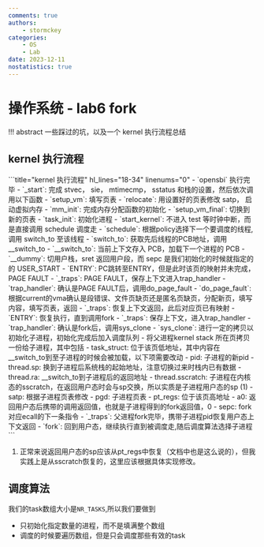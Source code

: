 ```yaml
---
comments: true
authors:
    - stormckey
categories:
    - OS
    - Lab
date: 2023-12-11
nostatistics: true
---
```


# 操作系统 - lab6 fork
!!! abstract
    一些踩过的坑，以及一个 kernel 执行流程总结
<!-- more -->

## kernel 执行流程

<div class="annotate" markdown>
```title="kernel 执行流程" hl_lines="18-34" linenums="0"
- `opensbi` 执行完毕
- `_start`: 完成 stvec， sie， mtimecmp， sstatus 和栈的设置，然后依次调用以下函数
    - `setup_vm`: 填写页表
    - `relocate`: 用设置好的页表修改 satp， 启动虚拟内存
    - `mm_init`: 完成内存分配函数的初始化
    - `setup_vm_final`: 切换到新的页表
    - `task_init`: 初始化进程
- `start_kernel`: 不进入 test 等时钟中断，而是直接调用 schedule 调度走
- `schedule`: 根据policy选择下一个要调度的线程,调用 switch_to 至该线程
- `switch_to`: 获取先后线程的PCB地址，调用__switch_to
- `__switch_to`: 当前上下文存入 PCB，加载下一个进程的 PCB
- `__dummy`: 切用户栈，sret 返回用户段，而 sepc 是我们初始化的时候就指定的的 USER_START
- `ENTRY`: PC跳转至ENTRY，但是此时该页的映射并未完成，PAGE FAULT
- `_traps`: PAGE FAULT，保存上下文进入trap_handler
- `trap_handler`: 确认是PAGE FAULT后，调用do_page_fault
- `do_page_fault`: 根据current的vma确认是段错误、文件页缺页还是匿名页缺页，分配新页，填写内容，填写页表，返回
- `_traps`: 恢复上下文返回，此后对应页已有映射
- `ENTRY`: 恢复执行，直到调用fork
- `_traps`: 保存上下文，进入trap_handler
- `trap_handler`: 确认是fork后，调用sys_clone
- `sys_clone`: 进行一定的拷贝以初始化子进程，初始化完成后加入调度队列
    -  将父进程kernel stack 所在页拷贝一份给子进程，其中包括
          - task_struct: 位于该页低地址，其中内容在__switch_to到至子进程的时候会被加载，以下项需要改动
              - pid: 子进程的新pid
              - thread.sp: 换到子进程后系统栈的起始地址，注意切换过来时栈内已有数据
              - thread.ra: __switch_to到子进程后的返回地址
              - thread.sscratch: 子进程在内核态的sscratch，在返回用户态时会与sp交换，所以实质是子进程用户态的sp (1)
              - satp: 根据子进程页表修改
              - pgd: 子进程页表
          - pt_regs: 位于该页高地址  
              - a0: 返回用户态后携带的调用返回值，也就是子进程得到的fork返回值，0
              - sepc: fork对应ecall的下一条指令
- `_traps`: 父进程fork完毕，携带子进程pid恢复用户态上下文返回
- `fork`: 回到用户态，继续执行直到被调度走,随后调度算法选择子进程
```
</div>

1.  正常来说返回用户态的sp应该从pt_regs中恢复（文档中也是这么说的），但我实践上是从sscratch恢复的，这里应该根据具体实现修改。

## 调度算法

我们的task数组大小是`NR_TASKS`,所以我们要做到

- 只初始化指定数量的进程，而不是填满整个数组
- 调度的时候要遍历数组，但是只会调度那些有效的task
